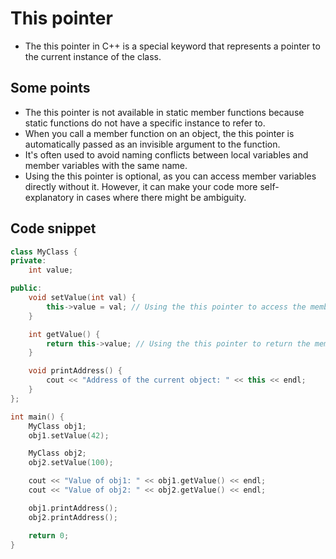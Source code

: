 # This pointer

- The this pointer in C++ is a special keyword that represents a pointer to the current instance of the class. 

## Some points 

- The this pointer is not available in static member functions because static functions do not have a specific instance to refer to.
- When you call a member function on an object, the this pointer is automatically passed as an invisible argument to the function.
- It's often used to avoid naming conflicts between local variables and member variables with the same name.
- Using the this pointer is optional, as you can access member variables directly without it. However, it can make your code more self-explanatory in cases where there might be ambiguity.

## Code snippet

```cpp
class MyClass {
private:
    int value;

public:
    void setValue(int val) {
        this->value = val; // Using the this pointer to access the member variable
    }

    int getValue() {
        return this->value; // Using the this pointer to return the member variable
    }

    void printAddress() {
        cout << "Address of the current object: " << this << endl;
    }
};

int main() {
    MyClass obj1;
    obj1.setValue(42);

    MyClass obj2;
    obj2.setValue(100);

    cout << "Value of obj1: " << obj1.getValue() << endl;
    cout << "Value of obj2: " << obj2.getValue() << endl;

    obj1.printAddress();
    obj2.printAddress();

    return 0;
}
```